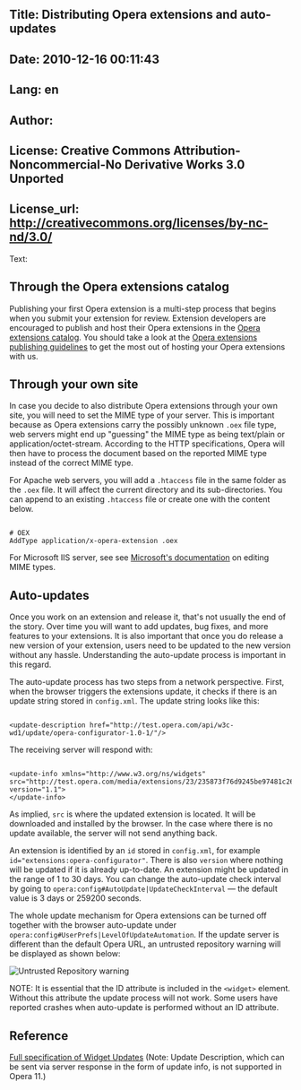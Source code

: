 Title: Distributing Opera extensions and auto-updates
----
Date: 2010-12-16 00:11:43
----
Lang: en
----
Author: 
----
License: Creative Commons Attribution-Noncommercial-No Derivative Works 3.0 Unported
----
License_url: http://creativecommons.org/licenses/by-nc-nd/3.0/
----
Text:

<h2>Through the Opera extensions catalog</h2>
<p>
Publishing your first Opera extension is a multi-step process that begins when you submit your extension for review. Extension developers are encouraged to publish and host their Opera extensions in the <a href="https://addons.opera.com/addons/extensions/">Opera extensions catalog</a>. You should take a look at the <a href="https://addons.opera.com/developer/guidelines/">Opera extensions publishing guidelines</a> to get the most out of hosting your Opera extensions with us.
</p>
<h2>Through your own site</h2>
<p>
In case you decide to also distribute Opera extensions through your own site, you will need to set the MIME type of your server. This is important because as Opera extensions carry the possibly unknown <code>.oex</code> file type, web servers might end up &quot;guessing&quot; the MIME type as being text/plain or application/octet-stream. According to the HTTP specifications, Opera will then have to process the document based on the reported MIME type instead of the correct MIME type.
</p>
<p>
For Apache web servers, you will add a <code>.htaccess</code> file in the same folder as the <code>.oex</code> file. It will affect the current directory and its sub-directories. You can append to an existing <code>.htaccess</code> file or create one with the content below.
</p>
<pre><code>
# OEX
AddType application/x-opera-extension .oex
</code></pre>
<p>
For Microsoft IIS server, see see <a href="http://technet.microsoft.com/en-us/library/bb742440.aspx">Microsoft&#39;s documentation</a> on editing MIME types.
</p>

<h2>Auto-updates</h2>
<p>Once you work on an extension and release it, that&#39;s not usually the end of the story. Over time you will want to add updates, bug fixes, and more features to your extensions. It is also important that once you do release a new version of your extension, users need to be updated to the new version without any hassle. Understanding the auto-update process is important in this regard.</p>

<p>
The auto-update process has two steps from a network perspective. First, when the browser triggers the extensions update, it checks if there is an update string stored in <code>config.xml</code>. The update string looks like this:
</p>
<pre><code>
&lt;update-description href=&quot;http://test.opera.com/api/w3c-wd1/update/opera-configurator-1.0-1/&quot;/&gt;
</code></pre>
<p>
The receiving server will respond with:
</p>
<pre><code>
&lt;update-info xmlns=&quot;http://www.w3.org/ns/widgets&quot; src=&quot;http://test.opera.com/media/extensions/23/235873f76d9245be97481c262e05b8d1.oex&quot; version=&quot;1.1&quot;&gt;
&lt;/update-info&gt;
</code></pre>
<p>
As implied, <code>src</code> is where the updated extension is located. It will be downloaded and installed by the browser. In the case where there is no update available, the server will not send anything back.</p>
<p>
An extension is identified by an <code>id</code> stored in <code>config.xml</code>, for example <code>id=&quot;extensions:opera-configurator&quot;</code>. There is also <code>version</code> where nothing will be updated if it is already up-to-date. An extension might be updated in the range of 1 to 30 days. You can change the auto-update check interval by going to <code>opera:config#AutoUpdate|UpdateCheckInterval</code> — the default value is 3 days or 259200 seconds.
</p>
<p>
The whole update mechanism for Opera extensions can be turned off together with the browser auto-update under <code>opera:config#UserPrefs|LevelOfUpdateAutomation</code>. If the update server is different than the default Opera URL, an untrusted repository warning will be displayed as shown below:
</p>
<img src="/articles/view/distributing-opera-extensions-and-auto-updates/untrusted_source_warning.png" alt="Untrusted Repository warning" />
<p class="note">NOTE: It is essential that the ID attribute is included in the <code>&lt;widget&gt;</code> element. Without this attribute the update process will not work. Some users have reported crashes when auto-update is performed without an ID attribute.</p>

<h2>Reference</h2>
<p><a href="http://dev.w3.org/2006/waf/widgets-updates/">Full specification of Widget Updates</a> (Note: Update Description, which can be sent via server response in the form of update info, is not supported in Opera 11.)</p>
